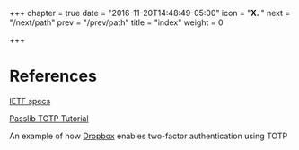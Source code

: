 +++
chapter = true
date = "2016-11-20T14:48:49-05:00"
icon = "<b>X. </b>"
next = "/next/path"
prev = "/prev/path"
title = "index"
weight = 0

+++

# References

[IETF specs](https://tools.ietf.org/html/rfc6238)

[Passlib TOTP Tutorial](https://passlib.readthedocs.io/en/latest/narr/totp-tutorial.html)

An example of how [Dropbox](https://www.dropbox.com/help/363#2fa-apps) enables two-factor authentication using TOTP
